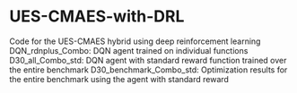 # UES-CMAES-with-DRL
Code for the UES-CMAES hybrid using deep reinforcement learning
DQN_rdnplus_Combo: DQN agent trained on individual functions
D30_all_Combo_std: DQN agent with standard reward function trained over the entire benchmark
D30_benchmark_Combo_std: Optimization results for the entire benchmark using the agent with standard reward 
